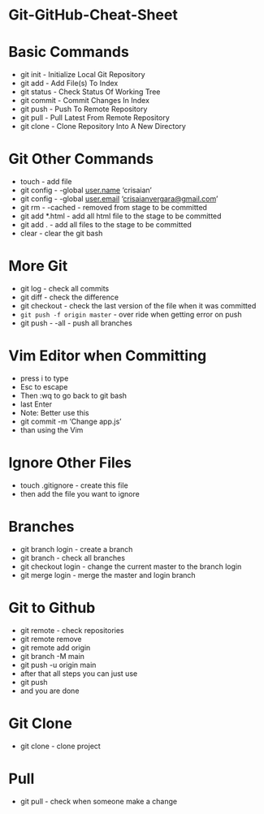 # Git-GitHub-Cheat-Sheet

# Basic Commands

- git init - Initialize Local Git Repository
- git add <file> - Add File(s) To Index
- git status - Check Status Of Working Tree
- git commit - Commit Changes In Index
- git push - Push To Remote Repository
- git pull - Pull Latest From Remote Repository
- git clone - Clone Repository Into A New Directory

# Git Other Commands

- touch <file> - add file
- git config  - -global [user.name](http://user.name) ‘crisaian’
- git config - -global [user.email](http://user.email) ‘crisaianvergara@gmail.com’
- git rm - -cached <file> - removed from stage to be committed
- git add *.html - add all html file to the stage to be committed
- git add . - add all files to the stage to be committed
- clear - clear the git bash

# More Git

- git log - check all commits
- git diff <filename> - check the difference
- git checkout <filename> - check the last version of the file when it was committed
- `git push -f origin master` - over ride when getting error on push
- git push - -all - push all branches

# Vim Editor when Committing

- press i to type
- Esc to escape
- Then :wq to go back to git bash
- last Enter
- Note: Better use this
- git commit -m ‘Change app.js’
- than using the Vim

# Ignore Other Files

- touch .gitignore - create this file
- then add the file you want to ignore

# Branches

- git branch login - create a branch
- git branch - check all branches
- git checkout login - change the current master to the branch login
- git merge login - merge the master and login branch

# Git to Github

- git remote - check repositories
- git remote remove <remote sample origin>
- git remote add origin <the file on git hub>
- git branch -M main
- git push -u origin main
- after that all steps you can just use
- git push
- and you are done

# Git Clone

- git clone <repository URL> - clone project

# Pull

- git pull - check when someone make a change
